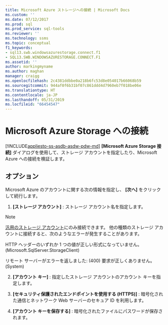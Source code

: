 ```yaml
---
title: Microsoft Azure ストレージへの接続 | Microsoft Docs
ms.custom: ''
ms.date: 07/12/2017
ms.prod: sql
ms.prod_service: sql-tools
ms.reviewer: ''
ms.technology: ssms
ms.topic: conceptual
f1_keywords:
- sql13.swb.windowsazurestorage.connect.f1
- SQL13.SWB.WINDOWSAZURESTORAGE.CONNECT.F1
ms.assetid: ''
author: markingmyname
ms.author: maghan
manager: craigg
ms.openlocfilehash: 2c4381ddbbe0a218b6fc53d8e054017b66068b59
ms.sourcegitcommit: 944af0f6b31bf07c861ddd4d7960eb7f018be06e
ms.translationtype: HT
ms.contentlocale: ja-JP
ms.lasthandoff: 05/31/2019
ms.locfileid: "66454547"
---
```

# <a name="connect-to-microsoft-azure-storage"></a>Microsoft Azure Storage への接続
[!INCLUDE[appliesto-ss-asdb-asdw-pdw-md](../../includes/appliesto-ss-asdb-asdw-pdw-md.md)]
**[Microsoft Azure Storage 接続]** ダイアログを使用して、ストレージ アカウントを指定したり、Microsoft Azure への接続を検証します。  
  
## <a name="options"></a>オプション  
Microsoft Azure のアカウントに関する次の情報を指定し、 **[次へ]** をクリックして続行します。  
  
1.  **[ストレージ アカウント]** : ストレージ アカウント名を指定します。

   >[!NOTE]
   > [汎用のストレージ アカウント](https://docs.microsoft.com/azure/storage/storage-introduction#azure-storage-services)にのみ接続できます。 他の種類のストレージ アカウントに接続すると、次のようなエラーが発生することがあります。
   >
   >  HTTP ヘッダーのいずれか 1 つの値が正しい形式になっていません。 (Microsoft.SqlServer.StorageClient)
   >
   >  リモート サーバーがエラーを返しました: (400) 要求が正しくありません。 (System)

2.  **[アカウント キー]** : 指定したストレージ アカウントのアカウント キーを指定します。  
  
3.  **[セキュリティ保護されたエンドポイントを使用する (HTTPS)]** : 暗号化された通信とネットワーク Web サーバーのセキュア ID を利用します。  
  
4.  **[アカウント キーを保存する]** : 暗号化されたファイルにパスワードが保存されます。  
  
